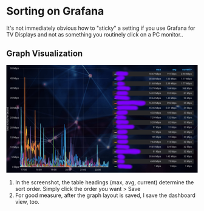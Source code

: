 # Sorting on Grafana

It's not immediately obvious how to "sticky" a setting if you use Grafana for TV Displays and not as something you routinely click on a PC monitor..

## Graph Visualization

![Grafana Graph](img/graph.png)

1. In the screenshot, the table headings (max, avg, current) determine the sort order. Simply click the order you want > Save
2. For good measure, after the graph layout is saved, I save the dashboard view, too.
